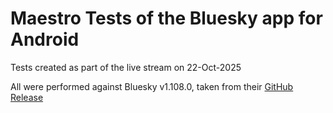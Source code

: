 # Maestro Tests of the Bluesky app for Android

Tests created as part of the live stream on 22-Oct-2025

All were performed against Bluesky v1.108.0, taken from their [GitHub Release](https://github.com/bluesky-social/social-app/releases/tag/1.108.0)
